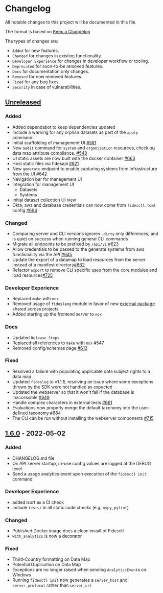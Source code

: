 # Changelog

All notable changes to this project will be documented in this file.

The format is based on [Keep a Changelog](https://keepachangelog.com/en/)

The types of changes are:

* `Added` for new features.
* `Changed` for changes in existing functionality.
* `Developer Experience` for changes in developer workflow or tooling.
* `Deprecated` for soon-to-be removed features.
* `Docs` for documentation only changes.
* `Removed` for now removed features.
* `Fixed` for any bug fixes.
* `Security` in case of vulnerabilities.

## [Unreleased](https://github.com/ethyca/fides/compare/1.6.0...main)

### Added

* Added dependabot to keep dependencies updated
* Include a warning for any orphan datasets as part of the `apply` command.
* Initial scaffolding of management UI [#561](https://github.com/ethyca/fides/pull/624)
* New `audit` command for `system` and `organization` resources, checking data map attribute compliance. [#548](https://github.com/ethyca/fides/pull/548)
* UI static assets are now built with the docker container [#663](https://github.com/ethyca/fides/issues/663)
* Host static files via fidesapi [#621](https://github.com/ethyca/fides/pull/621)
* New `generate` endpoint to enable capturing systems from infrastructure from the UI [#642](https://github.com/ethyca/fides/pull/642)
* Navigation bar for management UI
* Integration for management UI
  * Datasets
  * Systems
* Initial dataset collection UI view
* Okta, aws and database credentials can now come from `fidesctl.toml` config [#694](https://github.com/ethyca/fides/pull/694)

### Changed

* Comparing server and CLI versions ignores `.dirty` only differences, and is quiet on success when running general CLI commands
* Migrate all endpoints to be prefixed by `/api/v1` [#623](https://github.com/ethyca/fides/issues/623)
* Allow credentials to be passed to the generate systems from aws functionality via the API [#645](https://github.com/ethyca/fides/pull/645)
* Update the export of a datamap to load resources from the server instead of a manifest directory[#662](https://github.com/ethyca/fides/pull/662)
* Refactor `export` to remove CLI specific uses from the core modules and load resources[#725](https://github.com/ethyca/fides/pull/725)

### Developer Experience

* Replaced `make` with `nox`
* Removed usage of `fideslang` module in favor of new [external package](https://github.com/ethyca/fideslang) shared across projects
* Added starting up the frontend server to `nox`

### Docs

* Updated `Release Steps`
* Replaced all references to `make` with `nox` [#547](https://github.com/ethyca/fides/pull/547)
* Removed config/schemas page [#613](https://github.com/ethyca/fides/issues/613)

### Fixed

* Resolved a failure with populating applicable data subject rights to a data map
* Updated `fideslog` to v1.1.5, resolving an issue where some exceptions thrown by the SDK were not handled as expected
* Updated the webserver so that it won't fail if the database is inaccessible [#649](https://github.com/ethyca/fides/pull/649)
* Handle complex characters in external tests  [#661](https://github.com/ethyca/fides/pull/661)
* Evaluations now properly merge the default taxonomy into the user-defined taxonomy [#684](https://github.com/ethyca/fides/pull/684)
* The CLI can be run without installing the webserver components [#715](https://github.com/ethyca/fides/pull/715)

## [1.6.0](https://github.com/ethyca/fides/compare/1.5.3...1.6.0) - 2022-05-02

### Added

* CHANGELOG.md file
* On API server startup, in-use config values are logged at the DEBUG level
* Send a usage analytics event upon execution of the `fidesctl init` command

### Developer Experience

* added isort as a CI check
* Include `tests/` in all static code checks (e.g. `mypy`, `pylint`)

### Changed

* Published Docker image does a clean install of Fidesctl
* `with_analytics` is now a decorator

### Fixed

* Third-Country formatting on Data Map
* Potential Duplication on Data Map
* Exceptions are no longer raised when sending `AnalyticsEvent`s on Windows
* Running `fidesctl init` now generates a `server_host` and `server_protocol`
  rather than `server_url`

